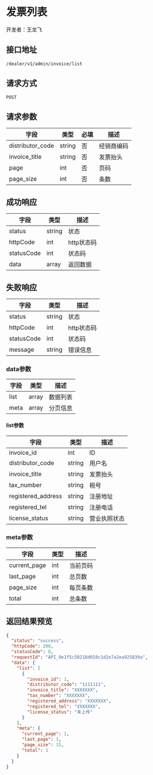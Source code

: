 # 发票列表

开发者：王龙飞

## 接口地址

`/dealer/v1/admin/invoice/list`

## 请求方式

`POST`

## 请求参数

| 字段 | 类型   | 必填 | 描述     |
| ---- | ------ | ---- | -------- |
| distributor_code   | string    | 否  | 经销商编码   |
| invoice_title   | string    | 否  | 发票抬头  |
| page   | int    | 否  | 页码   |
| page_size   | int    | 否  | 条数   |

## 成功响应

| 字段       | 类型    | 描述        |
| ---------- | ------- | ----------- |
| status    | string  | 状态    |
| httpCode     | int  | http状态码    |
| statusCode | int  | 状态码 |
| data  | array  | 返回数据      |

## 失败响应

| 字段       | 类型    | 描述        |
| ---------- | ------- | ----------- |
| status    | string  | 状态    |
| httpCode     | int  | http状态码    |
| statusCode | int  | 状态码 |
| message  | string  | 错误信息      |

### data参数

| 字段 | 类型 | 描述 |
| --- | --- | --- |
| list | array | 数据列表 |
| meta | array | 分页信息 |

#### list参数

| 字段 | 类型 | 描述 |
| --- | --- | --- |
| invoice_id | int | ID |
| distributor_code | string |  用户名 |
| invoice_title | string |  发票抬头 |
| tax_number | string |  税号 |
| registered_address | string |  注册地址 |
| registered_tel | string |  注册电话 |
| license_status | string |  营业执照状态 |

### meta参数

| 字段 | 类型 | 描述 |
| --- | --- | --- |
| current_page | int | 当前页码 |
| last_page | int | 总页数 |
| page_size | int | 每页条数 |
| total | int | 总条数 |

## 返回结果预览

```json
{
  "status": "success",
  "httpCode": 200,
  "statusCode": 0,
  "requestId": "API_0e1f5c50218d658c1d2e7a2ea925839a",
  "data": {
    "list": [
      {
        "invoice_id": 1,
        "distributor_code": "1111111",
        "invoice_title": "XXXXXXX",
        "tax_number": "XXXXXXX",
        "registered_address": "XXXXXXX",
        "registered_tel": "XXXXXXX",
        "license_status": "未上传"
      }
    ],
    "meta": {
      "current_page": 1,
      "last_page": 1,
      "page_size": 15,
      "total": 1
    }
  }
}
```